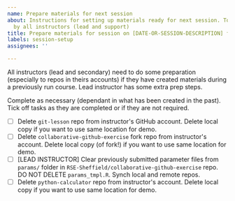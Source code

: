 ```yaml
---
name: Prepare materials for next session
about: Instructions for setting up materials ready for next session. To be completed
  by all instructors (lead and support)
title: Prepare materials for session on [DATE-OR-SESSION-DESCRIPTION] for [INSTRUCTOR-NAME]
labels: session-setup
assignees: ''

---
```


All instructors (lead and secondary) need to do some preparation (especially to repos in theirs accounts) if they have created materials during a previously run course. Lead instructor has some extra prep steps.

Complete as necessary (dependant in what has been created in the past). Tick off tasks as they are completed or if they are not required.

- [ ] Delete `git-lesson` repo from instructor's GitHub account. Delete local copy if you want to use same location for demo.
- [ ] Delete `collaborative-github-exercise` fork repo from instructor's account.  Delete local copy (of fork!) if you want to use same location for demo. 
- [ ] [LEAD INSTRUCTOR] Clear previously submitted parameter files from `params/` folder in `RSE-Sheffield/collaborative-github-exercise` repo. DO NOT DELETE `params_tmpl.R`. Synch local and remote repos.
- [ ] Delete `python-calculator` repo from instructor's account. Delete local copy if you want to use same location for demo.

